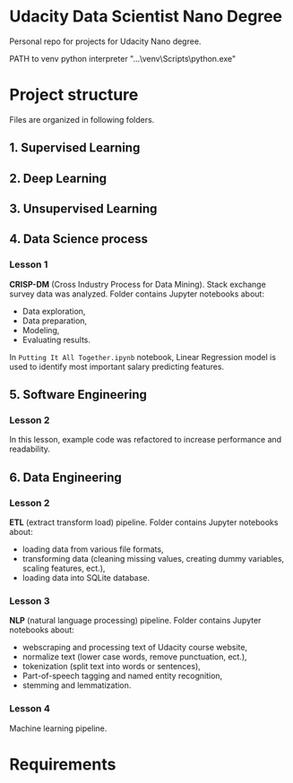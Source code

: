 # Udacity Data Scientist Nano Degree

Personal repo for projects for Udacity Nano degree.

PATH to venv python interpreter "...\venv\Scripts\python.exe"

# Project structure

Files are organized in following folders.

## 1. Supervised Learning

## 2. Deep Learning

## 3. Unsupervised Learning

## 4. Data Science process

### Lesson 1

**CRISP-DM** (Cross Industry Process for Data Mining). Stack exchange survey data was analyzed. Folder contains 
Jupyter notebooks about:

* Data exploration,
* Data preparation,
* Modeling,
* Evaluating results.

In `Putting It All Together.ipynb` notebook, Linear Regression model is used to identify most important salary 
predicting features. 

## 5. Software Engineering

### Lesson 2

In this lesson, example code was refactored to increase performance and readability.

## 6. Data Engineering

### Lesson 2

**ETL** (extract transform load) pipeline. Folder contains Jupyter notebooks about:
 
* loading data from various file formats,
* transforming data (cleaning missing values, creating dummy variables, scaling features, ect.),
* loading data into SQLite database.

### Lesson 3

**NLP** (natural language processing) pipeline. Folder contains Jupyter notebooks about:

* webscraping and processing text of Udacity course website,
* normalize text (lower case words, remove punctuation, ect.),
* tokenization (split text into words or sentences),
* Part-of-speech tagging and named entity recognition,
* stemming and lemmatization.

### Lesson 4

Machine learning pipeline.

# Requirements